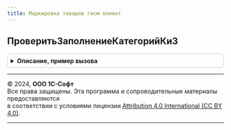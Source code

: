 ```yaml
---
title: Маркировка товаров гисм клиент
---
```



## ПроверитьЗаполнениеКатегорийКиЗ
<details style="margin: 1em 0; padding: 0.5em; border: 1px solid #ccc; border-radius: 6px;">

<summary style="font-weight: bold; cursor: pointer;">Описание, пример вызова</summary>

```bsl

// Проверяет заполнение категорий КиЗ
//
// Параметры:
//  Объект	 - ДокументОбъект.МаркировкаТоваровГИСМ - проверяемый документ.
//
// Возвращаемое значение:
//  Булево - результат проверки
//
Функция ПроверитьЗаполнениеКатегорийКиЗ(Объект) Экспорт
```

Пример вызова
```bsl
Результат = МаркировкаТоваровГИСМКлиент.ПроверитьЗаполнениеКатегорийКиЗ(Объект) 
```
</details>

---

© 2024, **ООО 1С-Софт**  
Все права защищены. Эта программа и сопроводительные материалы предоставляются  
в соответствии с условиями лицензии [Attribution 4.0 International (CC BY 4.0)](https://creativecommons.org/licenses/by/4.0/legalcode).

---
